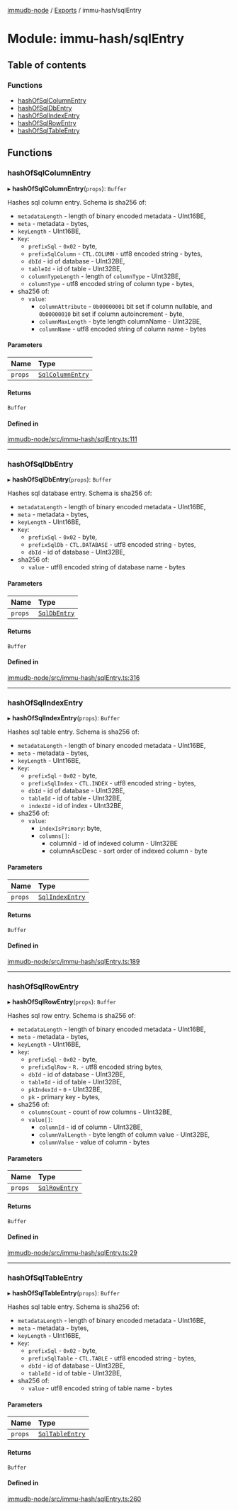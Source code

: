 [immudb-node](../README.md) / [Exports](../modules.md) / immu-hash/sqlEntry

# Module: immu-hash/sqlEntry

## Table of contents

### Functions

- [hashOfSqlColumnEntry](immu_hash_sqlEntry.md#hashofsqlcolumnentry)
- [hashOfSqlDbEntry](immu_hash_sqlEntry.md#hashofsqldbentry)
- [hashOfSqlIndexEntry](immu_hash_sqlEntry.md#hashofsqlindexentry)
- [hashOfSqlRowEntry](immu_hash_sqlEntry.md#hashofsqlrowentry)
- [hashOfSqlTableEntry](immu_hash_sqlEntry.md#hashofsqltableentry)

## Functions

### hashOfSqlColumnEntry

▸ **hashOfSqlColumnEntry**(`props`): `Buffer`

Hashes sql column entry. Schema is sha256 of:
- `metadataLength` - length of binary encoded metadata - UInt16BE,
- `meta` - metadata - bytes,
- `keyLength` - UInt16BE,
- `Key`:
  - `prefixSql` - `0x02` - byte,
  - `prefixSqlColumn` - `CTL.COLUMN` - utf8 encoded string - bytes,
  - `dbId` - id of database - UInt32BE,
  - `tableId` - id of table - UInt32BE,
  - `columnTypeLength` - length of `columnType` - UInt32BE,
  - `columnType` - utf8 encoded string of column type - bytes,
- sha256 of:
  - `value`:
    - `columnAttribute` - `0b00000001` bit set if column nullable, and
      `0b00000010` bit set if column autoincrement - byte,
    - `columnMaxLength` - byte length columnName - UInt32BE,
    - `columnName` - utf8 encoded string of column name - bytes

#### Parameters

| Name | Type |
| :------ | :------ |
| `props` | [`SqlColumnEntry`](types_Entry.md#sqlcolumnentry) |

#### Returns

`Buffer`

#### Defined in

[immudb-node/src/immu-hash/sqlEntry.ts:111](https://github.com/user3232/node-immu-db/blob/30c0d74/immudb-node/src/immu-hash/sqlEntry.ts#L111)

___

### hashOfSqlDbEntry

▸ **hashOfSqlDbEntry**(`props`): `Buffer`

Hashes sql database entry. Schema is sha256 of:
- `metadataLength` - length of binary encoded metadata - UInt16BE,
- `meta` - metadata - bytes,
- `keyLength` - UInt16BE,
- `Key`:
  - `prefixSql` - `0x02` - byte,
  - `prefixSqlDb` - `CTL.DATABASE` - utf8 encoded string - bytes,
  - `dbId` - id of database - UInt32BE,
- sha256 of:
  - `value` - utf8 encoded string of database name - bytes

#### Parameters

| Name | Type |
| :------ | :------ |
| `props` | [`SqlDbEntry`](types_Entry.md#sqldbentry) |

#### Returns

`Buffer`

#### Defined in

[immudb-node/src/immu-hash/sqlEntry.ts:316](https://github.com/user3232/node-immu-db/blob/30c0d74/immudb-node/src/immu-hash/sqlEntry.ts#L316)

___

### hashOfSqlIndexEntry

▸ **hashOfSqlIndexEntry**(`props`): `Buffer`

Hashes sql table entry. Schema is sha256 of:
- `metadataLength` - length of binary encoded metadata - UInt16BE,
- `meta` - metadata - bytes,
- `keyLength` - UInt16BE,
- `Key`:
  - `prefixSql` - `0x02` - byte,
  - `prefixSqlIndex` - `CTL.INDEX` - utf8 encoded string - bytes,
  - `dbId` - id of database - UInt32BE,
  - `tableId` - id of table - UInt32BE,
  - `indexId` - id of index - UInt32BE,
- sha256 of:
  - `value`:
    - `indexIsPrimary`: byte,
    - `columns[]`:
      - columnId - id of indexed column - UInt32BE
      - columnAscDesc - sort order of indexed column - byte

#### Parameters

| Name | Type |
| :------ | :------ |
| `props` | [`SqlIndexEntry`](types_Entry.md#sqlindexentry) |

#### Returns

`Buffer`

#### Defined in

[immudb-node/src/immu-hash/sqlEntry.ts:189](https://github.com/user3232/node-immu-db/blob/30c0d74/immudb-node/src/immu-hash/sqlEntry.ts#L189)

___

### hashOfSqlRowEntry

▸ **hashOfSqlRowEntry**(`props`): `Buffer`

Hashes sql row entry. Schema is sha256 of:
- `metadataLength` - length of binary encoded metadata - UInt16BE,
- `meta` - metadata - bytes,
- `keyLength` - UInt16BE,
- `key`:
  - `prefixSql` - `0x02` - byte,
  - `prefixSqlRow` - `R.` - utf8 encoded string bytes,
  - `dbId` - id of database - UInt32BE,
  - `tableId` - id of table - UInt32BE,
  - `pkIndexId` - `0` - UInt32BE,
  - `pk` - primary key - bytes,
- sha256 of:
  - `columnsCount` - count of row columns - UInt32BE,
  - `value[]`:
    - `columnId` - id of column - UInt32BE,
    - `columnValLength` - byte length of column value - UInt32BE,
    - `columnValue` - value of column - bytes

#### Parameters

| Name | Type |
| :------ | :------ |
| `props` | [`SqlRowEntry`](types_Entry.md#sqlrowentry) |

#### Returns

`Buffer`

#### Defined in

[immudb-node/src/immu-hash/sqlEntry.ts:29](https://github.com/user3232/node-immu-db/blob/30c0d74/immudb-node/src/immu-hash/sqlEntry.ts#L29)

___

### hashOfSqlTableEntry

▸ **hashOfSqlTableEntry**(`props`): `Buffer`

Hashes sql table entry. Schema is sha256 of:
- `metadataLength` - length of binary encoded metadata - UInt16BE,
- `meta` - metadata - bytes,
- `keyLength` - UInt16BE,
- `Key`:
  - `prefixSql` - `0x02` - byte,
  - `prefixSqlTable` - `CTL.TABLE` - utf8 encoded string - bytes,
  - `dbId` - id of database - UInt32BE,
  - `tableId` - id of table - UInt32BE,
- sha256 of:
  - `value` - utf8 encoded string of table name - bytes

#### Parameters

| Name | Type |
| :------ | :------ |
| `props` | [`SqlTableEntry`](types_Entry.md#sqltableentry) |

#### Returns

`Buffer`

#### Defined in

[immudb-node/src/immu-hash/sqlEntry.ts:260](https://github.com/user3232/node-immu-db/blob/30c0d74/immudb-node/src/immu-hash/sqlEntry.ts#L260)
